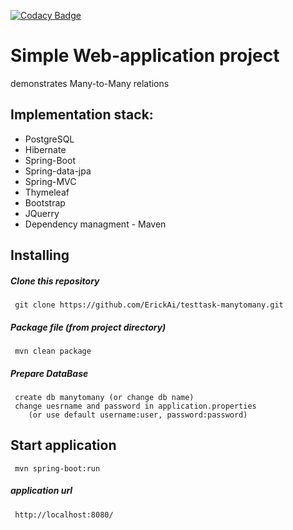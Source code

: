 [![Codacy Badge](https://api.codacy.com/project/badge/Grade/7311e2295b464631a12ad3964aebb2fb)](https://www.codacy.com/app/ErickAi/testtask-manytomany?utm_source=github.com&amp;utm_medium=referral&amp;utm_content=ErickAi/testtask-manytomany&amp;utm_campaign=Badge_Grade)

Simple Web-application project 
==============================
demonstrates Many-to-Many relations
## Implementation stack:
- PostgreSQL
- Hibernate
- Spring-Boot
- Spring-data-jpa
- Spring-MVC
- Thymeleaf
- Bootstrap
- JQuerry
- Dependency managment - Maven

## Installing

##### Clone this repository
     git clone https://github.com/ErickAi/testtask-manytomany.git

##### Package file (from project directory)
     mvn clean package

##### Prepare DataBase
     create db manytomany (or change db name)
     change uesrname and password in application.properties
        (or use default username:user, password:password)

## Start application
     mvn spring-boot:run
     
##### application url
     http://localhost:8080/    